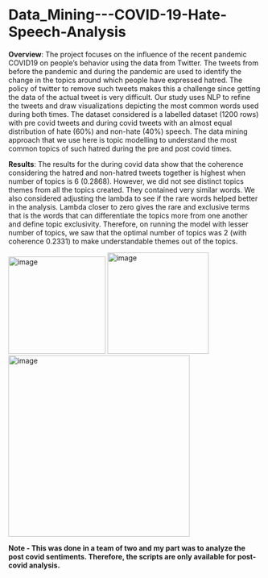 # Data_Mining---COVID-19-Hate-Speech-Analysis

**Overview**:
The project focuses on the influence of the recent pandemic COVID19 on people’s behavior using the data from Twitter. The tweets from before the pandemic and during the pandemic are used to identify the change in the topics around which people have expressed hatred. The policy of twitter to remove such tweets makes this a challenge since getting the data of the actual tweet is very difficult. Our study uses NLP to refine the tweets and draw visualizations depicting the most common words used during both times. The dataset considered is a labelled dataset (1200 rows) with pre covid tweets and during covid tweets with an almost equal distribution of hate (60%) and non-hate (40%) speech. The data mining approach that we use here is topic modelling to understand the most common topics of such hatred during the pre and post covid times.

**Results**:
The results for the during covid data show that the coherence considering the hatred and non-hatred tweets together is highest when number of topics is 6 (0.2868). However, we did not see distinct topics themes from all the topics created. They contained very similar words. We also considered adjusting the lambda to see if the rare words helped better in the analysis. Lambda closer to zero gives the rare and exclusive terms that is the words that can differentiate the topics more from one another and define topic exclusivity. Therefore, on running the model with lesser number of topics, we saw that the optimal number of topics was 2 (with coherence 0.2331) to make understandable themes out of the topics. 

<img width="193" alt="image" src="https://github.com/guptar02/Data_Mining---COVID-19-Hate-Speech-Analysis/assets/134241281/e5d681de-a085-4be2-9ab0-c362bae06447">
<img width="201" alt="image" src="https://github.com/guptar02/Data_Mining---COVID-19-Hate-Speech-Analysis/assets/134241281/87e89af6-bcb0-4781-b0d4-2281df5d98be">
<img width="360" alt="image" src="https://github.com/guptar02/Data_Mining---COVID-19-Hate-Speech-Analysis/assets/134241281/7004a3d3-65d9-4fc9-a295-fa9fb3d28d61">

**Note - This was done in a team of two and my part was to analyze the post covid sentiments. Therefore, the scripts are only available for post-covid analysis.** 
